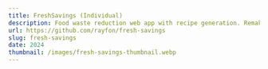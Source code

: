 ```yaml
---
title: FreshSavings (Individual)
description: Food waste reduction web app with recipe generation. Remake of a school project.
url: https://github.com/rayfon/fresh-savings
slug: fresh-savings
date: 2024
thumbnail: /images/fresh-savings-thumbnail.webp
---
```

